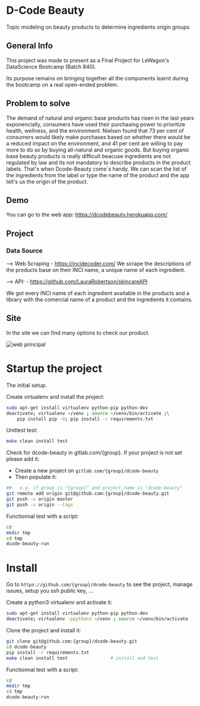 # D-Code Beauty 

Topic modeling on beauty products to determine ingredients origin groups


## General Info

This project was made to present as a Final Project for LeWagon's DataScience Bootcamp (Batch 840).

Its purpose remains on bringing together all the components learnt during the bootcamp on a real open-ended problem.

## Problem to solve

The demand of natural and organic base products has risen in the last years exponencially, consumers have used their purchasing power to prioritize health, wellness, and the environment. Nielsen found that 73 per cent of consumers would likely make purchases based on whether there would be a reduced impact on the environment, and 41 per cent are willing to pay more to do so by buying all-natural and organic goods. 
But buying organic base beauty products is really difficult beacuse ingredients are not regulated by law and its not mandatory to describe products in the product labels. 
That's when Dcode-Beauty come´s handy. We can scan the list of the ingredients from the label or type the name of the product and the app tell's us the origin of the product.

## Demo

You can go to the web app: https://dcodebeauty.herokuapp.com/


## Project

### Data Source

--> Web Scraping - https://incidecoder.com/
We scrape the descriptions of the products base on their INCI name, a unique name of each ingredient.

--> API: - https://github.com/LauraRobertson/skincareAPI

We got every INCI name of each ingredient available in the products and a library with the comercial name of a product and the ingredients it contains.

## Site

In the site we can find many options to check our product.

![web principal](https://user-images.githubusercontent.com/98696646/192239842-50fe646f-deac-4010-a245-a4fc48d0364c.png)


# Startup the project

The initial setup.

Create virtualenv and install the project:
```bash
sudo apt-get install virtualenv python-pip python-dev
deactivate; virtualenv ~/venv ; source ~/venv/bin/activate ;\
    pip install pip -U; pip install -r requirements.txt
```

Unittest test:
```bash
make clean install test
```

Check for dcode-beauty in gitlab.com/{group}.
If your project is not set please add it:

- Create a new project on `gitlab.com/{group}/dcode-beauty`
- Then populate it:

```bash
##   e.g. if group is "{group}" and project_name is "dcode-beauty"
git remote add origin git@github.com:{group}/dcode-beauty.git
git push -u origin master
git push -u origin --tags
```

Functionnal test with a script:

```bash
cd
mkdir tmp
cd tmp
dcode-beauty-run
```

# Install

Go to `https://github.com/{group}/dcode-beauty` to see the project, manage issues,
setup you ssh public key, ...

Create a python3 virtualenv and activate it:

```bash
sudo apt-get install virtualenv python-pip python-dev
deactivate; virtualenv -ppython3 ~/venv ; source ~/venv/bin/activate
```

Clone the project and install it:

```bash
git clone git@github.com:{group}/dcode-beauty.git
cd dcode-beauty
pip install -r requirements.txt
make clean install test                # install and test
```
Functionnal test with a script:

```bash
cd
mkdir tmp
cd tmp
dcode-beauty-run
```

